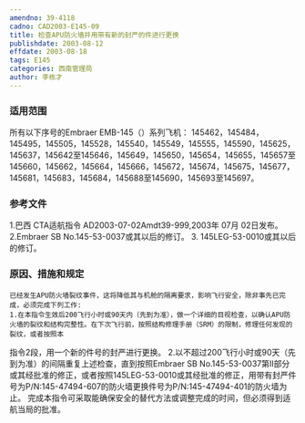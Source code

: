 ```yaml
---
amendno: 39-4118
cadno: CAD2003-E145-09
title: 检查APU防火墙并用带有新的封严的件进行更换
publishdate: 2003-08-12
effdate: 2003-08-18
tags: E145
categories: 西南管理局
author: 李栋才
---
```


### 适用范围 
所有以下序号的Embraer EMB-145（）系列飞机：
145462，145484，145495，145505，145528，145540，145549，145555，145590，145625，145637，145642至145646，145649，145650，145654，145655，145657至145660，145662，145664，145666，145672，145674，145675，145677，145681，145683，145684，145688至145690，145693至145697。

<!--more-->
### 参考文件
1.巴西 CTA适航指令 AD2003-07-02Amdt39-999,2003年 07月 02日发布。 
2.Embraer
 SB No.145-53-0037或其以后的修订。 
3.
145LEG-53-0010或其以后的修订。

### 原因、措施和规定 
    已经发生APU防火墙裂纹事件，这将降低其与机舱的隔离要求，影响飞行安全，除非事先已完成，必须完成下列工作: 
    1.在本指令生效后200飞行小时或90天内（先到为准），做一个详细的目视检查，以确认APU防火墙的裂纹和结构完整性。在下次飞行前，按照结构修理手册（SRM）的限制，修理任何发现的裂纹，或者按照本
  
指令2段，用一个新的件号的封严进行更换。 
    2.以不超过200飞行小时或90天（先到为准）的间隔重复上述检查，直到按照Embraer SB No.145-53-0037第Ⅱ部分或其经批准的修正，或者按照145LEG-53-0010或其经批准的修正，用带有封严件号为P/N:145-47494-607的防火墙更换件号为P/N:145-47494-401的防火墙为止。 
    完成本指令可采取能确保安全的替代方法或调整完成的时间，但必须得到适航当局的批准。
